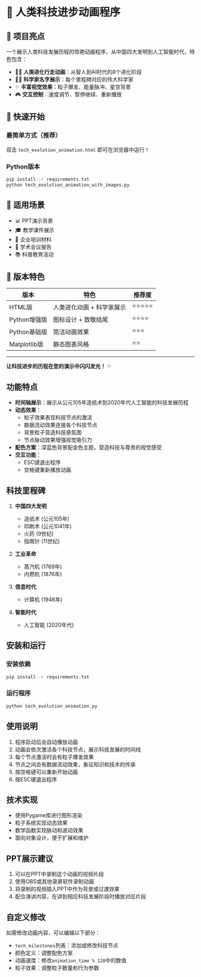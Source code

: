 # 🚀 人类科技进步动画程序

## 🌟 项目亮点

一个展示人类科技发展历程的惊艳动画程序，从中国四大发明到人工智能时代，特色包含：

- 🚶‍♂️ **人类进化行走动画**：从智人到AI时代的8个进化阶段
- 👨‍🔬 **科学家名字展示**：每个里程碑对应的伟大科学家
- ✨ **丰富视觉效果**：粒子爆发、能量脉冲、星空背景
- 🎮 **交互控制**：速度调节、暂停继续、重新播放

## 🎯 快速开始

### 最简单方式（推荐）
双击 `tech_evolution_animation.html` 即可在浏览器中运行！

### Python版本
```bash
pip install -r requirements.txt
python tech_evolution_animation_with_images.py
```

## 📱 适用场景

- 📊 PPT演示背景
- 🎓 教学课件展示
- 💼 企业培训材料
- 🔬 学术会议报告
- 📚 科普教育活动

## 🎨 版本特色

| 版本 | 特色 | 推荐度 |
|------|------|--------|
| HTML版 | 人类进化动画 + 科学家展示 | ⭐⭐⭐⭐⭐ |
| Python增强版 | 图标设计 + 致敬结尾 | ⭐⭐⭐⭐ |
| Python基础版 | 简洁动画效果 | ⭐⭐⭐ |
| Matplotlib版 | 静态图表风格 | ⭐⭐ |

---

**让科技进步的历程在您的演示中闪闪发光！** ✨

## 功能特点

- **时间轴展示**：展示从公元105年造纸术到2020年代人工智能的科技发展历程
- **动态效果**：
  - 粒子效果表现科技节点的激活
  - 数据流动效果连接各个科技节点
  - 背景粒子营造科技感氛围
  - 节点脉动效果增强视觉吸引力
- **配色方案**：深蓝色背景配金色主题，营造科技与尊贵的视觉感受
- **交互功能**：
  - ESC键退出程序
  - 空格键重新播放动画

## 科技里程碑

1. **中国四大发明**
   - 造纸术 (公元105年)
   - 印刷术 (公元1041年)
   - 火药 (9世纪)
   - 指南针 (11世纪)

2. **工业革命**
   - 蒸汽机 (1769年)
   - 内燃机 (1876年)

3. **信息时代**
   - 计算机 (1946年)

4. **智能时代**
   - 人工智能 (2020年代)

## 安装和运行

### 安装依赖

```bash
pip install -r requirements.txt
```

### 运行程序

```bash
python tech_evolution_animation.py
```

## 使用说明

1. 程序启动后会自动播放动画
2. 动画会依次激活各个科技节点，展示科技发展的时间线
3. 每个节点激活时会有粒子爆发效果
4. 节点之间会有数据流动效果，象征知识和技术的传承
5. 按空格键可以重新开始动画
6. 按ESC键退出程序

## 技术实现

- 使用Pygame库进行图形渲染
- 粒子系统实现动态效果
- 数学函数实现脉动和波动效果
- 面向对象设计，便于扩展和维护

## PPT展示建议

1. 可以在PPT中录制这个动画的视频片段
2. 使用OBS或其他录屏软件录制动画
3. 将录制的视频插入PPT中作为背景或过渡效果
4. 配合演讲内容，在讲到相应科技发展阶段时播放对应片段

## 自定义修改

如需修改动画内容，可以编辑以下部分：
- `tech_milestones`列表：添加或修改科技节点
- 颜色定义：调整配色方案
- 动画速度：修改`animation_time % 120`中的数值
- 粒子效果：调整粒子数量和行为参数 